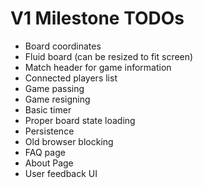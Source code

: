 V1 Milestone TODOs
==================

* Board coordinates
* Fluid board (can be resized to fit screen)
* Match header for game information
* Connected players list
* Game passing
* Game resigning
* Basic timer
* Proper board state loading
* Persistence
* Old browser blocking
* FAQ page
* About Page
* User feedback UI
